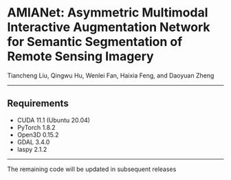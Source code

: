 # AMIANet: Asymmetric Multimodal Interactive Augmentation Network for Semantic Segmentation of Remote Sensing Imagery
Tiancheng Liu, Qingwu Hu, Wenlei Fan, Haixia Feng, and Daoyuan Zheng
___________

Requirements
---------------------
 * CUDA 11.1 (Ubuntu 20.04)
 * PyTorch 1.8.2
 * Open3D  0.15.2
 * GDAL 3.4.0
 * laspy 2.1.2
---------------------

The remaining code will be updated in subsequent releases

